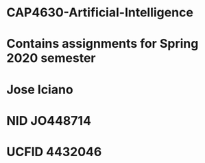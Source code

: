 # CAP4630-Artificial-Intelligence

# Contains assignments for Spring 2020 semester

# Jose Iciano

# NID JO448714

# UCFID 4432046
